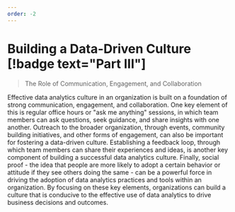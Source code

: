 ```yaml
---
order: -2
---
```


# Building a Data-Driven Culture [!badge text="Part III"]

> The Role of Communication, Engagement, and Collaboration

 Effective data analytics culture in an organization is built on a foundation of strong communication, engagement, and collaboration. One key element of this is regular office hours or "ask me anything" sessions, in which team members can ask questions, seek guidance, and share insights with one another. Outreach to the broader organization, through events, community building initiatives, and other forms of engagement, can also be important for fostering a data-driven culture. Establishing a feedback loop, through which team members can share their experiences and ideas, is another key component of building a successful data analytics culture. Finally, social proof - the idea that people are more likely to adopt a certain behavior or attitude if they see others doing the same - can be a powerful force in driving the adoption of data analytics practices and tools within an organization. By focusing on these key elements, organizations can build a culture that is conducive to the effective use of data analytics to drive business decisions and outcomes.